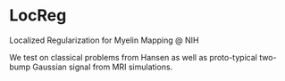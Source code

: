 # LocReg
Localized Regularization for Myelin Mapping @ NIH

We test on classical problems from Hansen as well as proto-typical two-bump Gaussian signal from MRI simulations.
